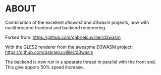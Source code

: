 # ABOUT

Combination of the excellent _dhewm3_ and _d3wasm_ projects, now with multithreaded frontend and backend renderering.

Forked from:
https://github.com/gabrielcuvillier/d3wasm

With the GLES2 renderer from the awesome D3WASM project:
https://github.com/gabrielcuvillier/d3wasm

The backend is now run in a spearate thread in parallel with the front end. This give apporx 50% speed increase.
